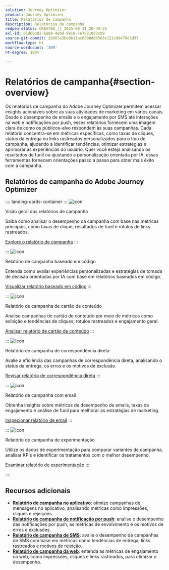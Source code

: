 ```yaml
---
solution: Journey Optimizer
product: Journey Optimizer
title: Relatórios de campanha
description: Relatórios de campanha
redpen-status: CREATED_||_2025-08-11_20-49-35
exl-id: 01d60382-ea80-4ebd-9918-7e7821083cb9
source-git-commit: 2b907a3be8b11ac6308d0b563e122c88478d1d37
workflow-type: ht
source-wordcount: '309'
ht-degree: 100%

---
```


# Relatórios de campanha{#section-overview}

Os relatórios de campanha do Adobe Journey Optimizer permitem acessar insights acionáveis sobre as suas atividades de marketing em vários canais. Desde o desempenho de emails e o engajamento por SMS até interações na web e notificações por push, esses relatórios fornecem uma imagem clara de como os públicos-alvo respondem às suas campanhas. Cada relatório concentra-se em métricas específicas, como taxas de cliques, status da entrega ou links rastreados personalizados para o tipo de campanha, ajudando a identificar tendências, otimizar estratégias e aprimorar as experiências do usuário. Quer você esteja analisando os resultados de funil ou ajustando a personalização orientada por IA, essas ferramentas fornecem orientações passo a passo para obter mais êxito com a campanha.

## Relatórios de campanha do Adobe Journey Optimizer

:::: landing-cards-container
:::
![icon](https://cdn.experienceleague.adobe.com/icons/chart-line.svg)

Visão geral dos relatórios de campanha

Saiba como analisar o desempenho da campanha com base nas métricas principais, como taxas de clique, resultados de funil e rótulos de links rastreados.

[Explore o relatório de campanha](../using/reports/campaign-global-report-cja.md)
:::

:::
![icon](https://cdn.experienceleague.adobe.com/icons/code-branch.svg)

Relatório de campanha baseado em código

Entenda como avaliar experiências personalizadas e estratégias de tomada de decisão orientadas por IA com base em relatórios baseados em código.

[Visualizar relatório baseado em código](../using/reports/campaign-global-report-cja-code.md)
:::

:::
![icon](https://cdn.experienceleague.adobe.com/icons/list-check.svg)

Relatório de campanha de cartão de conteúdo

Analise campanhas de cartão de conteúdo por meio de métricas como exibição e tendências de cliques, rótulos rastreados e engajamento geral.

[Analisar relatório de cartão de conteúdo](../using/reports/campaign-global-report-cja-content.md)
:::

:::
![icon](https://cdn.experienceleague.adobe.com/icons/envelope.svg)

Relatório de campanha de correspondência direta

Avalie a eficiência das campanhas de correspondência direta, analisando o status da entrega, os erros e os motivos de exclusão.

[Revisar relatório de correspondência direta](../using/reports/campaign-global-report-cja-direct.md)
:::

:::
![icon](https://cdn.experienceleague.adobe.com/icons/envelope-open-text.svg)

Relatório de campanha com email

Obtenha insights sobre métricas de desempenho de emails, taxas de engajamento e análise de funil para melhorar as estratégias de marketing.

[Inspecionar relatório de email](../using/reports/campaign-global-report-cja-email.md)
:::

:::
![icon](https://cdn.experienceleague.adobe.com/icons/vial.svg)

Relatório de campanha de experimentação

Utilize os dados de experimentação para comparar variantes de campanha, analisar KPIs e identificar os tratamentos com o melhor desempenho.

[Examinar relatório de experimentação](../using/reports/campaign-global-report-cja-experimentation.md)
:::

::::


## Recursos adicionais

- **[Relatório de campanha no aplicativo](../using/reports/campaign-global-report-cja-inapp.md)**: otimize campanhas de mensagens no aplicativo, analisando métricas como impressões, cliques e rejeições.
- **[Relatório de campanha de notificação por push](../using/reports/campaign-global-report-cja-push.md)**: analise o desempenho das notificações por push, as métricas de envolvimento e os motivos de erros e exclusões.
- **[Relatório de campanha de SMS](../using/reports/campaign-global-report-cja-sms.md)**: avalie o desempenho de campanhas de SMS com base em métricas como tendências de entrega, links rastreados e motivos de rejeição.
- **[Relatório de campanha da web](../using/reports/campaign-global-report-cja-web.md)**: entenda as métricas de engajamento na web, como impressões, cliques e links rastreados, para otimizar o desempenho.
